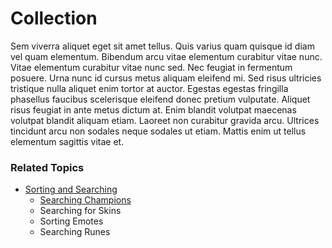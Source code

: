 # Collection

Sem viverra aliquet eget sit amet tellus. Quis varius quam quisque id diam vel quam elementum. Bibendum arcu vitae elementum curabitur vitae nunc. Vitae elementum curabitur vitae nunc sed. Nec feugiat in fermentum posuere. Urna nunc id cursus metus aliquam eleifend mi. Sed risus ultricies tristique nulla aliquet enim tortor at auctor. Egestas egestas fringilla phasellus faucibus scelerisque eleifend donec pretium vulputate. Aliquet risus feugiat in ante metus dictum at. Enim blandit volutpat maecenas volutpat blandit aliquam etiam. Laoreet non curabitur gravida arcu. Ultrices tincidunt arcu non sodales neque sodales ut etiam. Mattis enim ut tellus elementum sagittis vitae et.

### Related Topics
- [Sorting and Searching](sorting_and_searching.md)
  - [Searching Champions](sorting_champions.md)
  - Searching for Skins
  - Sorting Emotes
  - Searching Runes
